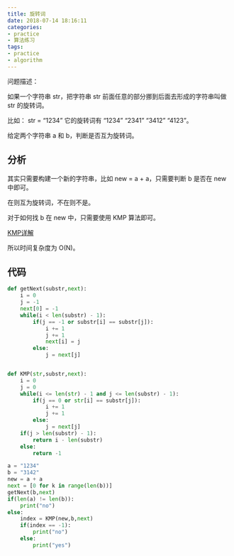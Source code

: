 ```yaml
---
title: 旋转词
date: 2018-07-14 18:16:11
categories:
- practice
- 算法练习
tags:
- practice
- algorithm
---
```

问题描述：

如果一个字符串 str，把字符串 str 前面任意的部分挪到后面去形成的字符串叫做 str 的旋转词。

比如： str = “1234” 它的旋转词有 “1234” “2341” “3412” “4123”。

给定两个字符串 a 和 b，判断是否互为旋转词。

<!-- more -->

## 分析

其实只需要构建一个新的字符串，比如 new = a + a，只需要判断 b 是否在 new 中即可。

在则互为旋转词，不在则不是。

对于如何找 b 在 new 中，只需要使用 KMP 算法即可。

[KMP详解](https://benpaodewoniu.github.io/2018/07/12/practice14/)

所以时间复杂度为 O(N)。

## 代码

```python
def getNext(substr,next):
    i = 0
    j = -1
    next[0] = -1
    while(i < len(substr) - 1):
        if(j == -1 or substr[i] == substr[j]):
            i += 1
            j += 1
            next[i] = j
        else:
            j = next[j]


def KMP(str,substr,next):
    i = 0
    j = 0
    while(i <= len(str) - 1 and j <= len(substr) - 1):
        if(j == 0 or str[i] == substr[j]):
            i += 1
            j += 1
        else:
            j = next[j]
    if(j > len(substr) - 1):
        return i - len(substr)
    else:
        return -1

a = "1234"
b = "3142"
new = a + a
next = [0 for k in range(len(b))]
getNext(b,next)
if(len(a) != len(b)):
    print("no")
else:
    index = KMP(new,b,next)
    if(index == -1):
        print("no")
    else:
        print("yes")
```
